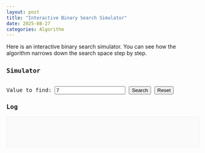 ```yaml
---
layout: post
title: "Interactive Binary Search Simulator"
date: 2025-08-27
categories: Algorithm
---
```


Here is an interactive binary search simulator. You can see how the algorithm narrows down the search space step by step.

<style>
  #bs-container {
    font-family: monospace;
    margin: 2em 0;
  }
  .bs-array-container {
    display: flex;
    flex-wrap: wrap;
    margin-bottom: 1em;
  }
  .bs-cell {
    border: 1px solid #ccc;
    padding: 10px;
    margin: 2px;
    min-width: 30px;
    text-align: center;
    position: relative;
    background-color: #f9f9f9;
    transition: background-color 0.5s ease;
  }
  .bs-cell .bs-index {
    font-size: 0.7em;
    color: #666;
    position: absolute;
    top: -1.5em;
    left: 50%;
    transform: translateX(-50%);
  }
  .bs-cell.low .bs-pointer.low,
  .bs-cell.high .bs-pointer.high,
  .bs-cell.mid .bs-pointer.mid {
    display: block;
  }
  .bs-pointer {
    font-size: 0.8em;
    font-weight: bold;
    position: absolute;
    bottom: -1.8em;
    left: 50%;
    transform: translateX(-50%);
    display: none; /* Hide by default */
  }
  .bs-pointer.low { color: #d9534f; }
  .bs-pointer.high { color: #5bc0de; }
  .bs-pointer.mid { color: #5cb85c; }
  #bs-controls {
    margin-bottom: 1em;
  }
  #bs-output {
    border: 1px solid #eee;
    background: #fafafa;
    padding: 1em;
    min-height: 50px;
    white-space: pre-wrap;
    line-height: 1.5;
  }
</style>

<div id="bs-container">
  <h3>Simulator</h3>
  <div class="bs-array-container" id="bs-array-container">
    <!-- Array will be generated here by JS -->
  </div>
  <div id="bs-controls">
    <label for="target-value">Value to find:</label>
    <input type="number" id="target-value" value="7">
    <button id="bs-search-btn">Search</button>
    <button id="bs-reset-btn">Reset</button>
  </div>
  <h3>Log</h3>
  <div id="bs-output"></div>
</div>

<script src="{{ '/assets/js/binary-search-simulator.js' | relative_url }}"></script>